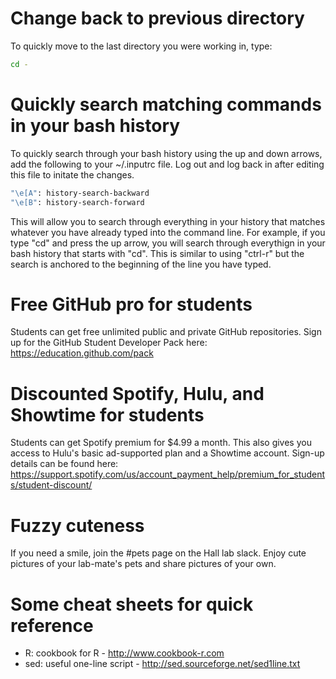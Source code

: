 # Change back to previous directory

To quickly move to the last directory you were working in, type:
```bash
cd -
```

# Quickly search matching commands in your bash history

To quickly search through your bash history using the up and down arrows, add the following to your ~/.inputrc file. Log out and log back in after editing this file to initate the changes.
```bash
"\e[A": history-search-backward
"\e[B": history-search-forward
```
This will allow you to search through everything in your history that matches whatever you have already typed into the command line. For example, if you type "cd" and press the up arrow, you will search through everythign in your bash history that starts with "cd". This is similar to using "ctrl-r" but the search is anchored to the beginning of the line you have typed.

# Free GitHub pro for students

Students can get free unlimited public and private GitHub repositories. Sign up for the GitHub Student Developer Pack here: https://education.github.com/pack

# Discounted Spotify, Hulu, and Showtime for students

Students can get Spotify premium for $4.99 a month. This also gives you access to Hulu's basic ad-supported plan and a Showtime account. Sign-up details can be found here: https://support.spotify.com/us/account_payment_help/premium_for_students/student-discount/

# Fuzzy cuteness

If you need a smile, join the #pets page on the Hall lab slack. Enjoy cute pictures of your lab-mate's pets and share pictures of your own.

# Some cheat sheets for quick reference

* R: cookbook for R - http://www.cookbook-r.com
* sed: useful one-line script - http://sed.sourceforge.net/sed1line.txt

